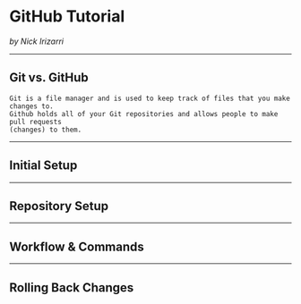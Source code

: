 # GitHub Tutorial

_by Nick Irizarri_

---
## Git vs. GitHub
    Git is a file manager and is used to keep track of files that you make changes to.
    Github holds all of your Git repositories and allows people to make pull requests 
    (changes) to them.
---
## Initial Setup
    


---
## Repository Setup



---
## Workflow & Commands



---
## Rolling Back Changes